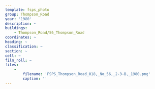 ```yaml
---
template: fsps_photo
group: Thompson_Road
year: '1980'
description: ~
buildings:
    - Thompson_Road/56_Thompson_Road
coordinates: ~
heading: ~
classification: ~
section: ~
cell: ~
film_roll: ~
files:
    -
        filename: 'FSPS_Thompson_Road_018,_No_56,_2-3-B,_1980.png'
        caption: ''
---
```


